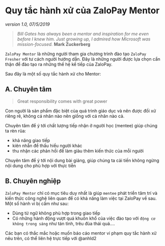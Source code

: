 # Quy tắc hành xử của ZaloPay Mentor
*version 1.0, 07/5/2019*

> *Bill Gates has always been a mentor and inspiration for me even before I knew him. Just growing up, I admired how Microsoft was mission-focused.* **Mark Zuckerberg**


`ZaloPay Mentor` là những người tham gia chương trình đào tạo `ZaloPay Fresher` với tư cách người hướng dẫn. Đây là những người được lựa chọn cẩn thận để đào tạo ra những thế hệ kế tiếp của ZaloPay.

Sau đây là một số quy tắc hành xử cho Mentor: 

## A. Chuyên tâm 

> Great responsibility comes with great power

Con người là sản phẩm đặc biệt của quá trình giáo dục và nên được đối xử riêng rẽ, không cá nhân nào nên giống với cá nhân nào cả. 

Chuyên tâm để ý tới chất lượng tiếp nhận ở người học (mentee) giúp chúng ta rèn rũa:

- khả năng giao tiếp
- kiên nhẫn để thấu hiểu người khác
- thu nhận các phản hồi để làm giàu thêm kiến thức của mỗi người

Chuyên tâm để ý tới nội dung bài giảng, giúp chúng ta cải tiến không ngừng nội dung cho phù hợp với thực tiễn

## B. Chuyên nghiệp 

`ZaloPay Mentor` chỉ có mục tiêu duy nhất là giúp `mentee` phát triển tâm trí và kiến thức công nghệ liên quan để có khả năng làm việc tại ZaloPay về sau. Một số hành vi bị cấm như sau: 

- Dùng từ ngữ không phù hợp trong giao tiếp 
- Có những hành động vượt quá khuôn khổ của việc đào tạo với `động cơ không trong sáng` như tán tỉnh, trêu đùa thái quá....


Các bạn có thắc mắc hoặc muốn báo cáo mentor vi phạm quy tắc hành xử nêu trên, có thể liên hệ trực tiếp với @anhld2